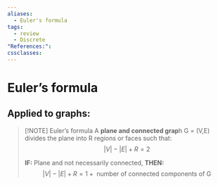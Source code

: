 ```yaml
---
aliases:
  - Euler's formula
tags:
  - review
  - Discrete
"References:": 
cssclasses:
---
```

# Euler’s formula

## Applied to graphs:
> [!NOTE] Euler’s formula
> A **plane and connected grap**h G = (V,E) divides the plane into R regions or faces such that: 
> $$
> |V| - |E| + R = 2
> $$
> 
> **IF:** Plane and not necessarily connected, **THEN:**
> $$
> |V| - |E| + R = 1 + \text{ number of connected components of G }
> $$



